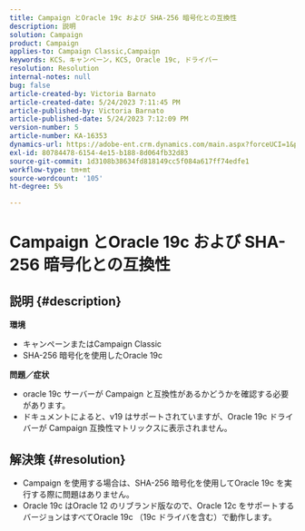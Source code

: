 ```yaml
---
title: Campaign とOracle 19c および SHA-256 暗号化との互換性
description: 説明
solution: Campaign
product: Campaign
applies-to: Campaign Classic,Campaign
keywords: KCS，キャンペーン，KCS, Oracle 19c, ドライバー
resolution: Resolution
internal-notes: null
bug: false
article-created-by: Victoria Barnato
article-created-date: 5/24/2023 7:11:45 PM
article-published-by: Victoria Barnato
article-published-date: 5/24/2023 7:12:09 PM
version-number: 5
article-number: KA-16353
dynamics-url: https://adobe-ent.crm.dynamics.com/main.aspx?forceUCI=1&pagetype=entityrecord&etn=knowledgearticle&id=ab2b2ed1-66fa-ed11-8849-6045bd006b3d
exl-id: 80784478-6154-4e15-b188-8d064fb32d83
source-git-commit: 1d3108b38634fd818149cc5f084a617ff74edfe1
workflow-type: tm+mt
source-wordcount: '105'
ht-degree: 5%

---
```


# Campaign とOracle 19c および SHA-256 暗号化との互換性

## 説明 {#description}

<b>環境</b>
- キャンペーンまたはCampaign Classic
- SHA-256 暗号化を使用したOracle 19c

<b>問題／症状</b>
- oracle 19c サーバーが Campaign と互換性があるかどうかを確認する必要があります。
- ドキュメントによると、v19 はサポートされていますが、Oracle 19c ドライバーが Campaign 互換性マトリックスに表示されません。



## 解決策 {#resolution}


- Campaign を使用する場合は、SHA-256 暗号化を使用してOracle 19c を実行する際に問題はありません。
- Oracle 19c はOracle 12 のリブランド版なので、Oracle 12c をサポートするバージョンはすべてOracle 19c （19c ドライバを含む）で動作します。

